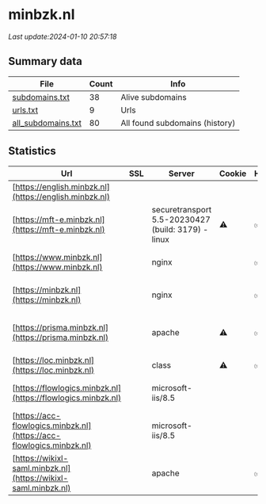 # minbzk.nl
*Last update:2024-01-10 20:57:18*
## Summary data
| File       | Count | Info |
|------------|-------|------|
|[subdomains.txt](/data/minbzk/subdomains.txt)|38|Alive subdomains|
|[urls.txt](/data/minbzk/urls.txt)|9|Urls|
|[all_subdomains.txt](/data/minbzk/all_subdomains.txt)|80|All found subdomains (history)|
## Statistics
| Url | SSL | Server | Cookie | HSTS | CSP | XFO | XXP | RP | Tech |
|------------|-------|------|------|------|------|------|------|------|------|
|[https://english.minbzk.nl](https://english.minbzk.nl)| | | | | | | |:white_check_mark: |Nginx|
|[https://mft-e.minbzk.nl](https://mft-e.minbzk.nl)| |securetransport 5.5-20230427 (build: 3179) - linux|:warning: |:white_check_mark: |:white_check_mark: |:white_check_mark: |:white_check_mark: |HSTS|
|[https://www.minbzk.nl](https://www.minbzk.nl)| |nginx| |:white_check_mark: |:warning: |:white_check_mark: |:white_check_mark: |:white_check_mark: |HSTS IIS:10.0 Window...|
|[https://minbzk.nl](https://minbzk.nl)| |nginx| |:white_check_mark: |:warning: |:white_check_mark: |:white_check_mark: |:white_check_mark: |HSTS IIS:10.0 Window...|
|[https://prisma.minbzk.nl](https://prisma.minbzk.nl)| |apache|:warning: |:white_check_mark: | |:white_check_mark: | |:white_check_mark: |Apache HTTP Server H...|
|[https://loc.minbzk.nl](https://loc.minbzk.nl)| |class|:warning: |:white_check_mark: |:warning: | |:white_check_mark: |:white_check_mark: |HSTS|
|[https://flowlogics.minbzk.nl](https://flowlogics.minbzk.nl)| |microsoft-iis/8.5| | | | | |:white_check_mark: |Basic IIS:8.5 Micros...|
|[https://acc-flowlogics.minbzk.nl](https://acc-flowlogics.minbzk.nl)| |microsoft-iis/8.5| | | | | |:white_check_mark: |Basic IIS:8.5 Micros...|
|[https://wikixl-saml.minbzk.nl](https://wikixl-saml.minbzk.nl)| |apache| |:white_check_mark: | |:white_check_mark: | |:white_check_mark: |Apache HTTP Server H...|